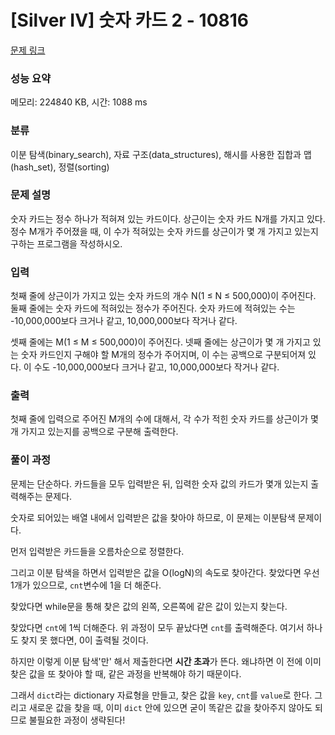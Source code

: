 # [Silver IV] 숫자 카드 2 - 10816 

[문제 링크](https://www.acmicpc.net/problem/10816) 

### 성능 요약

메모리: 224840 KB, 시간: 1088 ms

### 분류

이분 탐색(binary_search), 자료 구조(data_structures), 해시를 사용한 집합과 맵(hash_set), 정렬(sorting)

### 문제 설명

<p>숫자 카드는 정수 하나가 적혀져 있는 카드이다. 상근이는 숫자 카드 N개를 가지고 있다. 정수 M개가 주어졌을 때, 이 수가 적혀있는 숫자 카드를 상근이가 몇 개 가지고 있는지 구하는 프로그램을 작성하시오.</p>

### 입력 

 <p>첫째 줄에 상근이가 가지고 있는 숫자 카드의 개수 N(1 ≤ N ≤ 500,000)이 주어진다. 둘째 줄에는 숫자 카드에 적혀있는 정수가 주어진다. 숫자 카드에 적혀있는 수는 -10,000,000보다 크거나 같고, 10,000,000보다 작거나 같다.</p>

<p>셋째 줄에는 M(1 ≤ M ≤ 500,000)이 주어진다. 넷째 줄에는 상근이가 몇 개 가지고 있는 숫자 카드인지 구해야 할 M개의 정수가 주어지며, 이 수는 공백으로 구분되어져 있다. 이 수도 -10,000,000보다 크거나 같고, 10,000,000보다 작거나 같다.</p>

### 출력 

 <p>첫째 줄에 입력으로 주어진 M개의 수에 대해서, 각 수가 적힌 숫자 카드를 상근이가 몇 개 가지고 있는지를 공백으로 구분해 출력한다.</p>

### 풀이 과정

문제는 단순하다.
카드들을 모두 입력받은 뒤, 입력한 숫자 값의 카드가 몇개 있는지 출력해주는 문제다.

숫자로 되어있는 배열 내에서 입력받은 값을 찾아야 하므로, 이 문제는 이분탐색 문제이다.

먼저 입력받은 카드들을 오름차순으로 정렬한다.

그리고 이분 탐색을 하면서 입력받은 값을 O(logN)의 속도로 찾아간다.
찾았다면 우선 1개가 있으므로, `cnt`변수에 1을 더 해준다.

찾았다면 while문을 통해 찾은 값의 왼쪽, 오른쪽에 같은 값이 있는지 찾는다.

찾았다면 `cnt`에 1씩 더해준다.
위 과정이 모두 끝났다면 `cnt`를 출력해준다.
여기서 하나도 찾지 못 했다면, 0이 출력될 것이다.

하지만 이렇게 이분 탐색'만' 해서 제출한다면 **시간 초과**가 뜬다.
왜냐하면 이 전에 이미 찾은 값을 또 찾아야 할 때, 같은 과정을 반복해야 하기 때문이다.

그래서 `dict`라는 dictionary 자료형을 만들고, 찾은 값을 `key`, `cnt`를 `value`로 한다.
그리고 새로운 값을 찾을 때, 이미 `dict` 안에 있으면 굳이 똑같은 값을 찾아주지 않아도 되므로 불필요한 과정이 생략된다!
